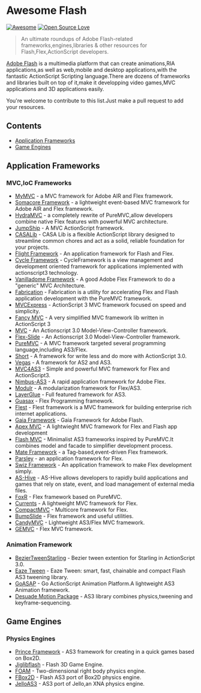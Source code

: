 # Awesome Flash
[![Awesome](https://awesome.re/badge.svg)](https://awesome.re)
[![Open Source Love](https://badges.frapsoft.com/os/v1/open-source.svg?v=103)](https://github.com/ellerbrock/open-source-badges/)

> An ultimate roundups of Adobe Flash-related frameworks,engines,libraries &amp; other resources for Flash,Flex,ActionScript developers.

[Adobe Flash](https://www.adobe.com/products/flashruntimes.html) is a multimedia platform that can create animations,RIA applications,as well as web,mobile and desktop applications,with the fantastic ActionScript Scripting language.There are dozens of frameworks and libraries built on top of it,make it developping video games,MVC applications and 3D applications easily.

You're welcome to contribute to this list.Just make a pull request to add your resources.

## Contents

* [Application Frameworks](#application-frameworks)
* [Game Engines](#game-engines)

## Application Frameworks

### MVC,IoC Frameworks

* [MyMVC](http://www.mymvc.net/mymvc.html) - a MVC framework for Adobe AIR and Flex framework.
* [Somacore Framework](https://github.com/soundstep/somacore_framework) - a lightweight event-based MVC framework for Adobe AIR and Flex framework.
* [HydraMVC](https://code.google.com/archive/p/hydramvc/) - a completely rewrite of PureMVC,allow developers combine native Flex features with powerful MVC architecture.
* [JumpShip](https://code.google.com/archive/p/jumpship/) - A MVC ActionScript framework.
* [CASALib](http://casalib.org/) - CASA Lib is a flexible ActionScript library designed to streamline common chores and act as a solid, reliable foundation for your projects.
* [Flight Framework](https://code.google.com/archive/p/flight-framework/) - An application framework for Flash and Flex.
* [Cycle Framework](https://code.google.com/archive/p/flight-framework/) - CycleFramework is a view management and development oriented framework for applications implemented with actionscript3 technology.
* [Vanilladome Framework](https://code.google.com/archive/p/vanilladomeframework/) - A good Adobe Flex Framework to do a "generic" MVC Architecture.
* [Fabrication](https://code.google.com/archive/p/fabrication/) - Fabrication is a utility for accelerating Flex and Flash application development with the PureMVC framework.
* [MVCExpress](http://mvcexpress.org/) - ActionScript 3 MVC framework focused on speed and simplicity.
* [Fancy MVC](https://github.com/featherJ/fancy-mvc) - A very simplified MVC framework lib written in ActionScript 3
* [MVC](https://github.com/jsmithorg/mvc) - An Actionscript 3.0 Model-View-Controller framework.
* [Flex-Slide](https://code.google.com/archive/p/flex-slide/) - An Actionscript 3.0 Model-View-Controller framework.
* [PureMVC](http://puremvc.org/) - A MVC framework targeted several programming language,including AS3/Flex.
* [Short](https://code.google.com/archive/p/short/) - A framework for write less and do more with ActionScript 3.0.
* [Vegas](https://code.google.com/archive/p/vegas/) - A framework for AS2 and AS3.
* [MVC4AS3](https://code.google.com/archive/p/mvc4as3/) - Simple and powerful MVC framework for Flex and ActionScript3.
* [Nimbus-AS3](https://code.google.com/archive/p/nimbus-as3/) - A rapid application framework for Adobe Flex.
* [Modulr](https://code.google.com/archive/p/modulr/) - A modularization framework for Flex/AS3.
* [LayerGlue](https://code.google.com/archive/p/modulr/) - Full featured framework for AS3.
* [Guasax](https://code.google.com/archive/p/guasax/) - Flex Programming framework.
* [Flest](https://code.google.com/archive/p/flest/) - Flest framework is a MVC framework for building enterprise rich internet applications.
* [Gaia Framework](https://github.com/stevensacks/Gaia-Framework) - Gaia Framework for Adobe Flash.
* [Apex MVC](https://code.google.com/archive/p/apex-mvc/) - A lightwieght MVC framework for Flex and Flash app development
* [Flash MVC](https://code.google.com/archive/p/flashmvc2/) - Minimalist AS3 frameworks inspired by PureMVC.It combines model and facade to simplifier development process.
* [Mate Framework](https://mate.asfusion.com/) - a Tag-based,event-driven Flex framework.
* [Parsley](http://www.spicefactory.org/parsley/) - an application framework for Flex.
* [Swiz Framework](https://swizframework.jira.com/wiki) - An application framework to make Flex development simply.
* [AS-Hive](https://code.google.com/archive/p/as-hive/) - AS-Hive allows developers to rapidly build applications and games that rely on state, event, and load management of external media files.
* [FoxR](https://code.google.com/archive/p/foxr/) - Flex framework based on PureMVC.
* [Currents](https://code.google.com/archive/p/currents/) - A lightweight MVC framework for Flex.
* [CompactMVC](https://code.google.com/archive/p/compactmvc/) - Multicore framework for Flex.
* [BumpSlide](https://github.com/tkdave/bumpslide_as3/) - Flex framework and useful utilities.
* [CandyMVC](https://code.google.com/archive/p/candymvc/) - Lightweight AS3/Flex MVC framework.
* [GEMVC](http://gemvc.riaforge.org/) - Flex MVC framework.
### Animation Framework

* [BezierTweenStarling](https://github.com/Svantro/BezierTweenStarling) - Bezier tween extention for Starling in ActionScript 3.0.
* [Eaze Tween](https://github.com/mayakwd/as3-eaze-tween) - Eaze Tween: smart, fast, chainable and compact Flash AS3 tweening library.
* [GoASAP](https://code.google.com/archive/p/goasap/) - Go ActionScript Animation Platform.A lightweight AS3 Animation framework.
* [Desuade Motion Package](http://desuade.com/dmp) - AS3 library combines physics,tweening and keyframe-sequencing.

## Game Engines

### Physics Engines
* [Prince Framework](https://code.google.com/archive/p/princeframework/) - AS3 framework for creating in a quick games based on Box2D.
* [Jiglibflash](https://code.google.com/archive/p/jiglibflash/) - Flash 3D Game Engine.
* [FOAM](https://code.google.com/archive/p/foam-as3/) - Two-dimensional right body physics engine.
* [FBox2D](https://github.com/TapirLiu/fbox2d) - Flash AS3 port of Box2D physics engine.
* [JelloAS3](https://code.google.com/archive/p/jelloas3/) - AS3 port of Jello,an XNA physics engine.